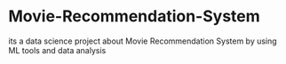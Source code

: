 # Movie-Recommendation-System
its a data science project about Movie Recommendation System by using ML tools and data analysis
